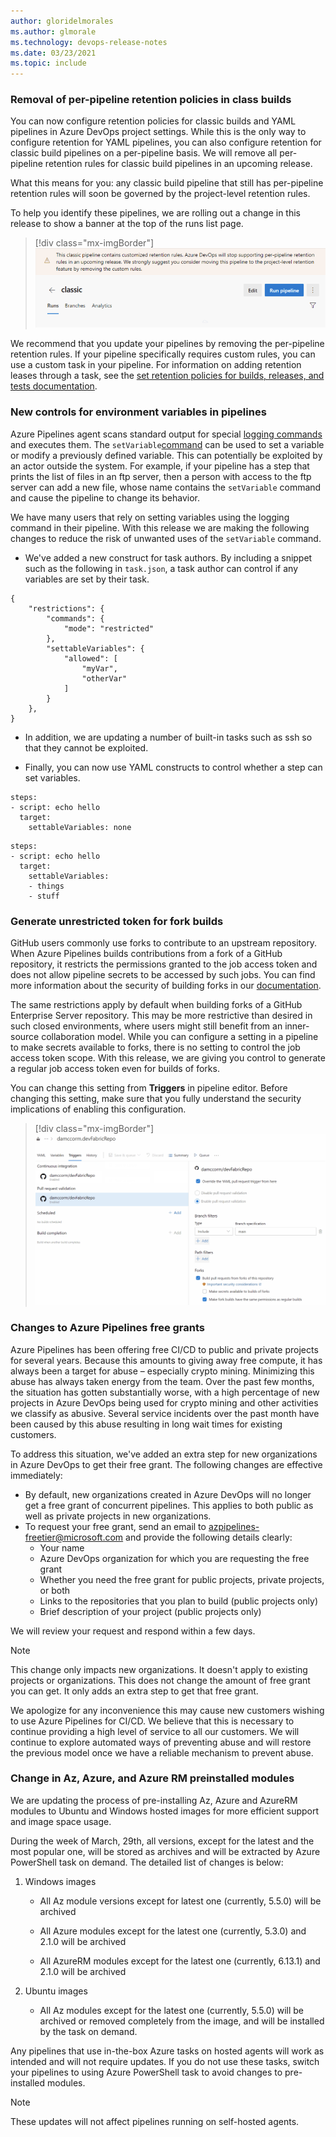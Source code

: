 ```yaml
---
author: gloridelmorales
ms.author: glmorale
ms.technology: devops-release-notes
ms.date: 03/23/2021
ms.topic: include
---
```


### Removal of per-pipeline retention policies in class builds

You can now configure retention policies for classic builds and YAML pipelines in Azure DevOps project settings. While this is the only way to configure retention for YAML pipelines, you can also configure retention for classic build pipelines on a per-pipeline basis. We will remove all per-pipeline retention rules for classic build pipelines in an upcoming release. 

What this means for you: any classic build pipeline that still has per-pipeline retention rules will soon be governed by the project-level retention rules.

To help you identify these pipelines, we are rolling out a change in this release to show a banner at the top of the runs list page.

> [!div class="mx-imgBorder"]
> ![Build retention improvements](../../media/184-pipelines-03.png)

We recommend that you update your pipelines by removing the per-pipeline retention rules. If your pipeline specifically requires custom rules, you can use a custom task in your pipeline. For information on adding retention leases through a task, see the [set retention policies for builds, releases, and tests documentation](https://docs.microsoft.com/azure/devops/pipelines/policies/retention?view=azure-devops&tabs=yaml#automatically-set-retention-lease-on-pipeline-runs&preserve-view=true).

### New controls for environment variables in pipelines

Azure Pipelines agent scans standard output for special [logging commands](https://docs.microsoft.com/azure/devops/pipelines/scripts/logging-commands) and executes them. The `setVariable`[command](https://docs.microsoft.com/azure/devops/pipelines/scripts/logging-commands?view=azure-devops&tabs=bash#setvariable-initialize-or-modify-the-value-of-a-variable&preserve-view=true) can be used to set a variable or modify a previously defined variable. This can potentially be exploited by an actor outside the system. For example, if your pipeline has a step that prints the list of files in an ftp server, then a person with access to the ftp server can add a new file, whose name contains the `setVariable` command and cause the pipeline to change its behavior.

We have many users that rely on setting variables using the logging command in their pipeline. With this release we are making the following changes to reduce the risk of unwanted uses of the `setVariable` command. 

* We've added a new construct for task authors. By including a snippet such as the following in `task.json`, a task author can control if any variables are set by their task.

```
{
    "restrictions": {
        "commands": {
            "mode": "restricted"
        },
        "settableVariables": {
            "allowed": [
                "myVar",
                "otherVar"
            ]
        }
    },
}​ 
```

* In addition, we are updating a number of built-in tasks such as ssh so that they cannot be exploited.

* Finally, you can now use YAML constructs to control whether a step can set variables.

```
steps:
- script: echo hello
  target:
    settableVariables: none
```

```
steps:
- script: echo hello
  target:
    settableVariables:
    - things
    - stuff
```    

### Generate unrestricted token for fork builds

GitHub users commonly use forks to contribute to an upstream repository. When Azure Pipelines builds contributions from a fork of a GitHub repository, it restricts the permissions granted to the job access token and does not allow pipeline secrets to be accessed by such jobs. You can find more information about the security of building forks in our [documentation](https://docs.microsoft.com/azure/devops/pipelines/repos/github?view=azure-devops&tabs=yaml#contributions-from-forks&preserve-view=true).

The same restrictions apply by default when building forks of a GitHub Enterprise Server repository. This may be more restrictive than desired in such closed environments, where users might still benefit from an inner-source collaboration model. While you can configure a setting in a pipeline to make secrets available to forks, there is no setting to control the job access token scope. With this release, we are giving you control to generate a regular job access token even for builds of forks. 

You can change this setting from **Triggers** in pipeline editor. Before changing this setting, make sure that you fully understand the security implications of enabling this configuration.

> [!div class="mx-imgBorder"]
> ![Generate unrestricted token for fork builds](../../media/184-pipelines-02.png)

    
### Changes to Azure Pipelines free grants

Azure Pipelines has been offering free CI/CD to public and private projects for several years. Because this amounts to giving away free compute, it has always been a target for abuse – especially crypto mining. Minimizing this abuse has always taken energy from the team. Over the past few months, the situation has gotten substantially worse, with a high percentage of new projects in Azure DevOps being used for crypto mining and other activities we classify as abusive. Several service incidents over the past month have been caused by this abuse resulting in long wait times for existing customers.

To address this situation, we've added an extra step for new organizations in Azure DevOps to get their free grant. The following changes are effective immediately:

* By default, new organizations created in Azure DevOps will no longer get a free grant of concurrent pipelines. This applies to both public as well as private projects in new organizations.
* To request your free grant, send an email to azpipelines-freetier@microsoft.com and provide the following details clearly:
    * Your name
    * Azure DevOps organization for which you are requesting the free grant
    * Whether you need the free grant for public projects, private projects, or both
    * Links to the repositories that you plan to build (public projects only) 
    * Brief description of your project (public projects only) 

We will review your request and respond within a few days.

> [!NOTE]
> This change only impacts new organizations. It doesn't apply to existing projects or organizations. This does not change the amount of free grant you can get. It only adds an extra step to get that free grant.

We apologize for any inconvenience this may cause new customers wishing to use Azure Pipelines for CI/CD. We believe that this is necessary to continue providing a high level of service to all our customers. We will continue to explore automated ways of preventing abuse and will restore the previous model once we have a reliable mechanism to prevent abuse.

### Change in Az, Azure, and Azure RM preinstalled modules

We are updating the process of pre-installing Az, Azure and AzureRM modules to Ubuntu and Windows hosted images for more efficient support and image space usage.


During the week of March, 29th, all versions, except for the latest and the most popular one, will be stored as archives and will be extracted by Azure PowerShell task on demand. The detailed list of changes is below:


1. Windows images

    * All Az module versions except for latest one (currently, 5.5.0) will be archived

    * All Azure modules except for the latest one (currently, 5.3.0) and 2.1.0 will be archived

    * All AzureRM modules except for the latest one (currently, 6.13.1) and 2.1.0 will be archived


2. Ubuntu images

    * All Az modules except for the latest one (currently, 5.5.0) will be archived or removed completely from the image, and will be installed by the task on demand.

Any pipelines that use in-the-box Azure tasks on hosted agents will work as intended and will not require updates. If you do not use these tasks, switch your pipelines to using Azure PowerShell task to avoid changes to pre-installed modules.

> [!NOTE]
> These updates will not affect pipelines running on self-hosted agents.
